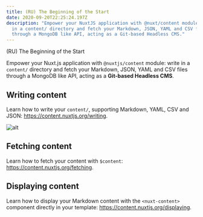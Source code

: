 ```yaml
---
title: (RU) The Beginning of the Start
date: 2020-09-20T22:25:24.197Z
description: "Empower your NuxtJS application with @nuxt/content module: write
  in a content/ directory and fetch your Markdown, JSON, YAML and CSV files
  through a MongoDB like API, acting as a Git-based Headless CMS."
---
```


(RU) The Beginning of the Start  

Empower your Nuxt.js application with `@nuxtjs/content` module: write in a `content/` directory and fetch your Markdown, JSON, YAML and CSV files through a MongoDB like API, acting as a **Git-based Headless CMS**.

## Writing content

Learn how to write your `content/`, supporting Markdown, YAML, CSV and JSON: https://content.nuxtjs.org/writing.

![alt](https://s3-eu-west-1.amazonaws.com/mhikes-prod-media/hikes/5e3c1b7639549/5e3c1b7639549.jpg)

## Fetching content

Learn how to fetch your content with `$content`: https://content.nuxtjs.org/fetching.

## Displaying content

Learn how to display your Markdown content with the `<nuxt-content>` component directly in your template: https://content.nuxtjs.org/displaying.